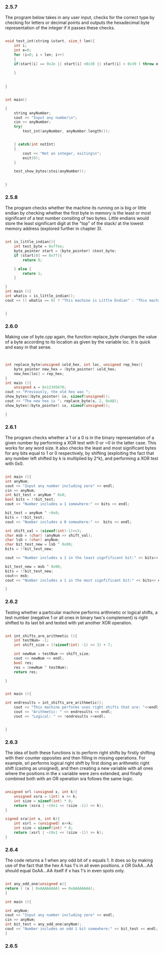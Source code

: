
### 2.5.7

The program below takes in any user input, checks for the correct type by checking for letters or decimal points and outputs the hexadecimal byte representation of the integer if it passes these checks.

```c++

void test_int(string &start, size_t len){
    int i;
    int e=0;
    for (i=0; i < len; i++)
    {
    if(start[i] == 0x2e || start[i] <0x30 || start[i] > 0x39 ) throw e;
    
    }
   
   
}


int main()

{
    string anyNumber;
    cout << "Input any number\n";
    cin >> anyNumber;
    try{
        test_int(anyNumber, anyNumber.length());


    } catch(int notInt)
    {
        cout << "Not an integer, exiting\n";
        exit(0);
    }

    test_show_bytes(stoi(anyNumber));
  

}
```

### 2.5.8

The program checks whether the machine its running on is big or little endian by checking whether the first byte in memory is the least or most significant of a test number consiting of two bytes. Little endians would store the least significant digit at the "top" of the stack/ at the lowest memory address (explored further in chapter 3).
```c++

int is_little_indian(){
    int test_byte = 0xffee;
    byte_pointer start = (byte_pointer) &test_byte;
    if (start[0] == 0xff){
        return 0;

    } else {
        return 1;
    }

}
int main (){
int whatis = is_little_indian();
cout << (( whatis == 0) ? "This machine is Little Endian" : "This machine is Big Endian");


}
```

### 2.6.0

Making use of byte.cpp again, the function replace_byte changes the value of a byte according to its location as given by the variable loc. It is quick and easy in that sense.
```c++


int replace_byte(unsigned &old_hex, int loc, unsigned rep_hex){
    byte_pointer new_hex = (byte_pointer) &old_hex;
    new_hex[loc] = rep_hex;
}
int main (){
    unsigned x = 0x12345678;
cout << "Previously, the old hex was "; 
show_bytes((byte_pointer) &x, sizeof(unsigned)); 
cout << "The new hex is "; replace_byte(x, 2, 0xAB);
show_bytes((byte_pointer) &x, sizeof(unsigned)); 

}
```
### 2.6.1

The program checks whether a 1 or a 0 is in the binary representation of a given number by performing a XOR test with 0 or ~0 in the latter case. This works for any word size. It also checks the least and most significant bytes for any bits equal to 1 or 0 respectively, by shifting (exploiting the fact that any number left shifted by k is multiplied by 2^k), and performing a XOR test with 0x0.
```c++

int main (){
int anyNum;
cout << "Input any number including zero" << endl;
cin >> anyNum;
int bit_test = anyNum ^ 0x0;
bool bits = !!bit_test;
cout << "Number includes a 1 somewhere:" << bits << endl;

bit_test = anyNum ^ ~0x0;
bits = !!bit_test;
cout << "Number includes a 0 somewhere:" <<  bits << endl;

int shift_val = (sizeof(int)-1)<<3;
char msb = (char) (anyNum >> shift_val);
char lsb = (char) anyNum;
char bit_test_new = lsb ^ 0x00;
bits = !!bit_test_new;

cout << "Number includes a 1 in the least signfificant bit:" << bits<< endl;

bit_test_new = msb ^ 0x00;
bits = !!bit_test_new;
cout<< msb;
cout << "Number includes a 1 in the most signfificant bit:" << bits<< endl;

}
```
### 2.6.2

Testing whether a particular machine performs arithmetic or logical shifts, a test number (negative 1 or all ones in binary two's complement) is right shifted to its last bit and tested with yet another XOR operation.
```c++

int int_shifts_are_arithmetic (){
    int testNum= -1;
    int shift_size = ((sizeof(int) -1) << 3) + 7;

    int newNum = testNum >> shift_size;
    cout << newNum << endl;
    bool res;
    res = (newNum ^ testNum);
    return res;

}


int main (){

int endresults = int_shifts_are_arithmetic();
    cout << "This machine performs uses right shifts that are: "<<endl;
    cout << "Arithmetic: " << endresults << endl;
    cout << "Logical: " << !endresults <<endl;


}
```
### 2.6.3

The idea of both these functions is to perform right shifts by firstly shifting with their counter opposites and then filling in missing operations. For example, srl performs logical right shift by first doing an arithmetic right shift (casting as unsigned), and then creating a new variable with all ones where the positions in the x variable were zero extended, and finally combined both with an OR operation sra follows the same logic.
```c++

unsigned srl (unsigned x, int k){
    unsigned xsra = (int) x >> k;
    int size = sizeof(int) * 8;
    return (xsra | ~(0x1 << (size -1)) >> k);
}

signed sra(int x, int k){
    int xsrl = (unsigned) x>>k;
    int size = sizeof(int) * 8;
    return (xsrl | ~(0x1 << (size -1)) >> k);
}
```
### 2.6.4

The code returns a 1 when any odd bit of x equals 1. It does so by making use of the fact that the hex A has 1's in all even positions. x OR 0xAA...AA should equal 0xAA...AA itself if x has 1's in even spots only.
```c++

int any_odd_one(unsigned x){
return ( (x | 0xAAAAAAAA) == 0xAAAAAAAA);
}

int main (){

int anyNum;
cout << "Input any number including zero" << endl;
cin >> anyNum;
int bit_test = any_odd_one(anyNum);
cout << "Number includes an odd 1 bit somewhere:" << bit_test << endl;
}
```

### 2.6.5


